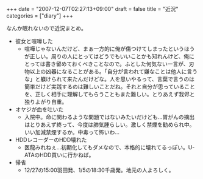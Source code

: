+++
date = "2007-12-07T02:27:13+09:00"
draft = false
title = "近況"
categories = ["diary"]
+++

なんか眠れないので近況まとめ。

<ul>
	<li>彼女と喧嘩した
	<ul>
		<li>喧嘩じゃないんだけど、まぁ一方的に俺が傷つけてしまったというほうが正しい。周りの人にとってはどうでもいいことかも知れんけど、俺にとっては書き留めておくべきことなので。ふとした何気ない一言が、刃物以上の凶器になることがある。「自分が言われて嫌なことは他人に言うな」と躾けられて来たんだけどな。人を思いやるって、言葉で言うのは簡単だけど実践するのは難しいことだね。それと自分が思っていることを、正しく相手に理解してもらうこともまた難しい。とりあえず我侭と独りよがり自重。</li>
	</ul>
	</li>
	<li>オヤジが血を吐いた
	<ul>
		<li>入院中。命に関わるような問題ではないみたいだけども…胃がんの摘出はとりあえず終って、今度は肺気腫らしい。激しく禁煙を勧められ中。いい加減禁煙するか。中毒って怖いわ…</li>
	</ul>
	</li>
	<li>HDDレコーダーのHDD壊れた
	<ul>
		<li>医龍みれねぇ…初期化してもダメなので、本格的に壊れてるっぽい。U-ATAのHDD買いに行かねば。</li>
	</ul>
	</li>
	<li>帰省
	<ul>
		<li>12/27の15:00羽田発、1/5の18:30千歳発。地元の人よろしく。</li>
	</ul>
	</li>
</ul>

